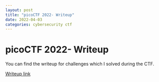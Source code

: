 ```yaml
---
layout: post
title: "picoCTF 2022- Writeup"
date: 2022-04-03
categories: cybersecurity ctf
---
```


# picoCTF 2022- Writeup

You can find the writeup for challenges which I solved during the CTF.

[Writeup link][writeup]

[writeup]: https://infosecwriteups.com/picoctf-2022-writeup-53633ac84ed6
